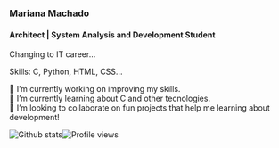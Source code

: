 ### Mariana Machado 
#### Architect | System Analysis and Development Student

Changing to IT career...

Skills: C, Python, HTML, CSS...

🔭 I’m currently working on improving my skills.  
🌱 I’m currently learning about C and other tecnologies.  
👯 I’m looking to collaborate on fun projects that help me learning about development! 

![Github stats](https://github-readme-stats.vercel.app/api?username=marimaccos&show_icons=true)![Profile views](https://gpvc.arturio.dev/marimaccos)  
